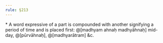```yaml
---
rule: §213
---
```


\* A word expressive of a part is compounded with another signifying a period of time and is placed first: @[madhyam ahnaḥ madhyāhnaḥ] mid-day, @[pūrvāhnaḥ], @[madhyarātram] &c.